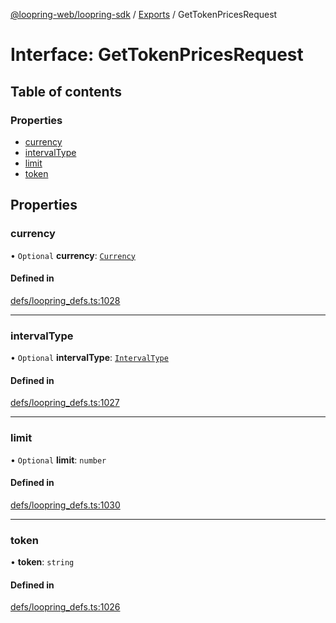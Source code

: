 [@loopring-web/loopring-sdk](../README.md) / [Exports](../modules.md) / GetTokenPricesRequest

# Interface: GetTokenPricesRequest

## Table of contents

### Properties

- [currency](GetTokenPricesRequest.md#currency)
- [intervalType](GetTokenPricesRequest.md#intervaltype)
- [limit](GetTokenPricesRequest.md#limit)
- [token](GetTokenPricesRequest.md#token)

## Properties

### currency

• `Optional` **currency**: [`Currency`](../enums/Currency.md)

#### Defined in

[defs/loopring_defs.ts:1028](https://github.com/Loopring/loopring_sdk/blob/f560ad6/src/defs/loopring_defs.ts#L1028)

___

### intervalType

• `Optional` **intervalType**: [`IntervalType`](../enums/IntervalType.md)

#### Defined in

[defs/loopring_defs.ts:1027](https://github.com/Loopring/loopring_sdk/blob/f560ad6/src/defs/loopring_defs.ts#L1027)

___

### limit

• `Optional` **limit**: `number`

#### Defined in

[defs/loopring_defs.ts:1030](https://github.com/Loopring/loopring_sdk/blob/f560ad6/src/defs/loopring_defs.ts#L1030)

___

### token

• **token**: `string`

#### Defined in

[defs/loopring_defs.ts:1026](https://github.com/Loopring/loopring_sdk/blob/f560ad6/src/defs/loopring_defs.ts#L1026)
